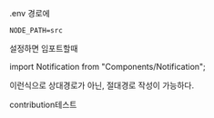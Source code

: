 .env 경로에
```
NODE_PATH=src
```

설정하면 임포트할때

import Notification from "Components/Notification";

이런식으로 상대경로가 아닌, 절대경로 작성이 가능하다.

contribution테스트


